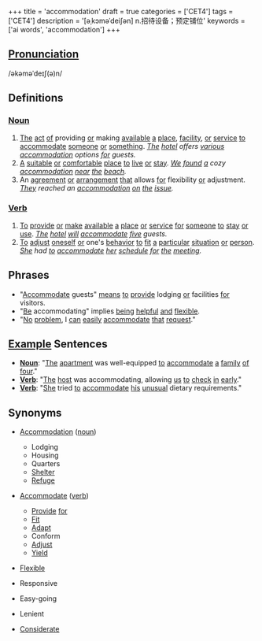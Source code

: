 +++
title = 'accommodation'
draft = true
categories = ['CET4']
tags = ['CET4']
description = '[əˌkɔməˈdei∫ən] n.招待设备；预定铺位'
keywords = ['ai words', 'accommodation']
+++

## [Pronunciation](/post/pronunciation/)
/əkəməˈdeɪʃ(ə)n/

## Definitions
### [Noun](/post/noun/)
1. [The](/post/the/) [act](/post/act/) [of](/post/of/) providing [or](/post/or/) making [available](/post/available/) [a](/post/a/) [place](/post/place/), [facility](/post/facility/), [or](/post/or/) [service](/post/service/) [to](/post/to/) [accommodate](/post/accommodate/) [someone](/post/someone/) [or](/post/or/) [something](/post/something/). *[The](/post/the/) [hotel](/post/hotel/) offers [various](/post/various/) [accommodation](/post/accommodation/) options [for](/post/for/) guests.*
2. [A](/post/a/) [suitable](/post/suitable/) [or](/post/or/) [comfortable](/post/comfortable/) [place](/post/place/) [to](/post/to/) [live](/post/live/) [or](/post/or/) [stay](/post/stay/). *[We](/post/we/) [found](/post/found/) [a](/post/a/) cozy [accommodation](/post/accommodation/) [near](/post/near/) [the](/post/the/) [beach](/post/beach/).*
3. An [agreement](/post/agreement/) [or](/post/or/) [arrangement](/post/arrangement/) [that](/post/that/) allows [for](/post/for/) flexibility [or](/post/or/) adjustment. *[They](/post/they/) reached an [accommodation](/post/accommodation/) [on](/post/on/) [the](/post/the/) [issue](/post/issue/).*

### [Verb](/post/verb/)
1. [To](/post/to/) [provide](/post/provide/) [or](/post/or/) [make](/post/make/) [available](/post/available/) [a](/post/a/) [place](/post/place/) [or](/post/or/) [service](/post/service/) [for](/post/for/) [someone](/post/someone/) [to](/post/to/) [stay](/post/stay/) [or](/post/or/) [use](/post/use/). *[The](/post/the/) [hotel](/post/hotel/) [will](/post/will/) [accommodate](/post/accommodate/) [five](/post/five/) guests.*
2. [To](/post/to/) [adjust](/post/adjust/) [oneself](/post/oneself/) [or](/post/or/) one's [behavior](/post/behavior/) [to](/post/to/) [fit](/post/fit/) [a](/post/a/) [particular](/post/particular/) [situation](/post/situation/) [or](/post/or/) [person](/post/person/). *[She](/post/she/) had [to](/post/to/) [accommodate](/post/accommodate/) [her](/post/her/) [schedule](/post/schedule/) [for](/post/for/) [the](/post/the/) [meeting](/post/meeting/).*

## Phrases
- "[Accommodate](/post/accommodate/) guests" [means](/post/means/) [to](/post/to/) [provide](/post/provide/) lodging [or](/post/or/) facilities [for](/post/for/) visitors.
- "[Be](/post/be/) accommodating" implies [being](/post/being/) [helpful](/post/helpful/) [and](/post/and/) [flexible](/post/flexible/).
- "[No](/post/no/) [problem](/post/problem/), I [can](/post/can/) [easily](/post/easily/) [accommodate](/post/accommodate/) [that](/post/that/) [request](/post/request/)."

## [Example](/post/example/) Sentences
- **[Noun](/post/noun/)**: "[The](/post/the/) [apartment](/post/apartment/) was well-equipped [to](/post/to/) [accommodate](/post/accommodate/) [a](/post/a/) [family](/post/family/) [of](/post/of/) [four](/post/four/)."
- **[Verb](/post/verb/)**: "[The](/post/the/) [host](/post/host/) was accommodating, allowing [us](/post/us/) [to](/post/to/) [check](/post/check/) [in](/post/in/) [early](/post/early/)."
- **[Verb](/post/verb/)**: "[She](/post/she/) tried [to](/post/to/) [accommodate](/post/accommodate/) [his](/post/his/) [unusual](/post/unusual/) dietary requirements."

## Synonyms
- [Accommodation](/post/accommodation/) ([noun](/post/noun/))
  - Lodging
  - Housing
  - Quarters
  - [Shelter](/post/shelter/)
  - [Refuge](/post/refuge/)

- [Accommodate](/post/accommodate/) ([verb](/post/verb/))
  - [Provide](/post/provide/) [for](/post/for/)
  - [Fit](/post/fit/)
  - [Adapt](/post/adapt/)
  - Conform
  - [Adjust](/post/adjust/)
  - [Yield](/post/yield/)

- [Flexible](/post/flexible/)
- Responsive
- Easy-going
- Lenient
- [Considerate](/post/considerate/)
